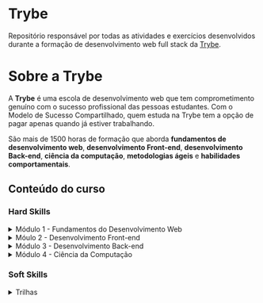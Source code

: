# Trybe

Repositório responsável por todas as atividades e exercícios desenvolvidos
durante a formação de desenvolvimento web full stack da [Trybe](https://www.betrybe.com/).

# Sobre a Trybe

A **Trybe** é uma escola de desenvolvimento web que tem comprometimento genuíno com o sucesso profissional das pessoas estudantes. Com o Modelo de Sucesso Compartilhado, quem estuda na Trybe tem a opção de pagar apenas quando já estiver trabalhando.

São mais de 1500 horas de formação que aborda **fundamentos de desenvolvimento web**, **desenvolvimento Front-end**, **desenvolvimento Back-end**, **ciência da computação**, **metodologias ágeis** e **habilidades comportamentais**.

## Conteúdo do curso

### Hard Skills

<details>
  <summary>
    Módulo 1 - Fundamentos do Desenvolvimento Web
  </summary>

*Bloco 01 Unix & Bash*:

- [x] Fundamentos do Desenvolvimento Web
- [x] Introdução - Unix & Shell
- [x] Unix & Bash - Parte 1
- [x] Unix & Bash - Parte 2

*Bloco 02 Git, GitHub e Internet*:
- [x] Git & GitHub - O que é e para que serve
- [x] Git & GitHub - Entendendo os comandos
- [x] Internet - Entendendo como ela funciona

*Bloco 03 Introdução à HTML e CSS*:
- [x] Introdução - HTML & CSS
- [x] HTML & CSS - Estruturas de página
- [x] HTML & CSS - Primeiros passos em CSS
- [x] HTML & CSS - Seletores e posicionamento
- [x] HTML Semântico
- [x] Projeto - Lessons Learned

*Bloco 04 Introdução à Javascript e Lógica de Pogramação*:
- [x] Introdução - JavaScript
- [x] Javascript - Primeiros passos JavaScript
- [x] Javascript - Array e loop For
- [x] JavaScript - Lógica de Programação e Algoritmos
- [x] JavaScript - Objetos e funções
- [x] Projeto - Playground Functions

*Bloco 05 JavaScript: DOM, Eventos e Web Stage*:
- [x] JavaScript - DOM e seletores
- [x] JavaScript - Trabalhando com elementos
- [x] JavaScript - Eventos
- [x] JavaScript - Web Storage
- [x] Fundamentos - JavaScript - Projetos
- [x] Projeto - Arte com Pixels
- [x] Projeto - Lista de tarefas
- [] (Bônus) Projeto - Meme Generator
- [] (Bônus) Projeto - Adivinhe a Cor
- [] (Bônus) Projeto - Carta Misteriosa

*Bloco 06 HTML e CSS: Forms, Flexbox e Responsivo*:
- [x] HTML & CSS - Forms
- [x] Bibliotecas JavaScript e Frameworks CSS
- [x] Introdução - CSS Flexbox
- [x] CSS Flexbox - Parte 1
- [x] CSS Flexbox - Parte 2
- [x] CSS Responsivo - Mobile First
- [x] Projeto - Trybewarts

*Boco 07  Introdução à JavaScript ES6 e Testes Untários*:
- [x] Javascript ES6 - let, const, arrow functions e template literal
- [x] JavaScript ES6 - Objects
- [x] Testes unitários em JavaScript
- [x] Projeto - JavaScript Testes Unitários

*Bloco 08  Higher Order Functions do JavaScript ES6*: 
- [x] JavaScript ES6 - Introdução a Higher Order Functions
- [x] Javascript ES6 - Higher Order Functions - forEach, find, some, every, sort
- [x] JavaScript ES6 - Higher Order Functions - map e filter
- [x] JavaScript ES6 - Higher Order Functions - reduce
- [x] JavaScript ES6 - spread operator, parâmetro rest, destructuring e mais
- [x] Projeto - Zoo functions

*Bloco 09 JavaScript Assíncrono e Promises*:
- [x] JavaScript Assíncrono e Callbacks
- [x] JavaScript Promises
- [x] Projeto - Carrinho de Compras

*Bloco 10 Testes automatizados com Jest*:
- [x] Primeiros passos no Jest
- [x] Jest - Testes Assíncronos
- [x] Jest - Simulando comportamentos
- [x] Projeto - Jest Assíncrono e Mocking
</details>

<details>
   <summary>
Móulo 2 - Desenvolvimento Front-end
</summary>Bloco 11
* Bloco 12
* Bloco 13
* Bloco 14
* Bloco 15
* Bloco 16
* Bloco 17
* Bloco 18
* Bloco 19
</details>

<details>
    <summary>
Módulo 3 - Desenvolvimento Back-end
    </summary>
* Bloco 20
* Bloco 21
* Bloco 22
* Bloco 23
* Bloco 24
* Bloco 25
* Bloco 26
* Bloco 27
* Bloco 28
* Bloco 29
* Bloco 30
* Bloco 31
* Bloco 32
</details>

<details>
    <summary>
Módulo 4 - Ciência da Computação
    </summary>
* Bloco 33
* Bloco 34
* Bloco 35
* Bloco 36
* Bloco 37
* Bloco 38
</details>

### Soft Skills

<details>
  <summary>
    Trilhas
  </summary>
* Inteligência Emocional
* Comunicação
* Colaboração
* Pensamento Crítico
* Criatividade
* Liderança 
</details>
   
